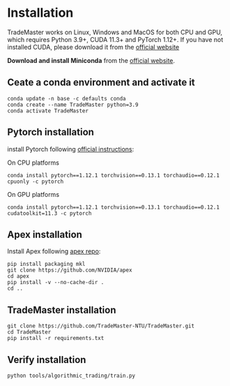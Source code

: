 # Installation
TradeMaster works on Linux, Windows and MacOS for both CPU and GPU, which requires Python 3.9+, CUDA 11.3+ and PyTorch 1.12+. If you have not installed CUDA, please download it from the [official website](https://developer.nvidia.com/cuda-11.3.0-download-archive)

__Download and install Miniconda__ from the [official website](https://docs.conda.io/en/latest/miniconda.html).
## Ceate a conda environment and activate it

  ```
  conda update -n base -c defaults conda
  conda create --name TradeMaster python=3.9
  conda activate TradeMaster
   ```
  
## Pytorch installation
install Pytorch following [official instructions](https://pytorch.org/):

On CPU platforms
  ```
  conda install pytorch==1.12.1 torchvision==0.13.1 torchaudio==0.12.1 cpuonly -c pytorch
  ```
On GPU platforms
  ```
  conda install pytorch==1.12.1 torchvision==0.13.1 torchaudio==0.12.1 cudatoolkit=11.3 -c pytorch
  ```
## Apex installation
Install Apex following [apex repo](https://github.com/NVIDIA/apex):
  ```
  pip install packaging mkl
  git clone https://github.com/NVIDIA/apex
  cd apex
  pip install -v --no-cache-dir .
  cd ..
  ```
## TradeMaster installation  

  ```
  git clone https://github.com/TradeMaster-NTU/TradeMaster.git
  cd TradeMaster
  pip install -r requirements.txt
  ```

##  Verify installation

  ```
  python tools/algorithmic_trading/train.py
  ```
